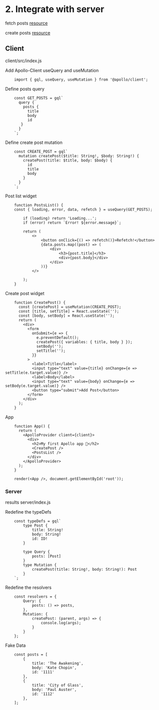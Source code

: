 # 2. Integrate with server
   fetch posts [resource](https://www.apollographql.com/docs/react/data/queries/)

   create posts [resource](https://www.apollographql.com/docs/react/data/mutations/) 

## Client

client/src/index.js

Add Apollo-Client useQuery and useMutation 

        import { gql, useQuery, useMutation } from '@apollo/client';
        
Define posts query

        const GET_POSTS = gql`
          query {
            posts {
              title
              body
              id
           }
          }
        `;

Define create post mutation

        const CREATE_POST = gql`
          mutation createPost($title: String!, $body: String!) {
            createPost(title: $title, body: $body) {
              id
              title
              body
            }
          }
        `;


Post list widget

        function PostsList() {
        const { loading, error, data, refetch } = useQuery(GET_POSTS);
        
            if (loading) return 'Loading...';
            if (error) return `Error! ${error.message}`;
        
            return (
                <>
                    <button onClick={() => refetch()}>Refetch!</button>
                    {data.posts.map((post) => (
                        <div>
                            <h3>{post.title}</h3>
                            <div>{post.body}</div>
                        </div>
                    ))}
                </>
        
            );
        }

Create post widget

        function CreatePost() {
          const [createPost] = useMutation(CREATE_POST);
          const [title, setTitle] = React.useState('');
          const [body, setBody] = React.useState('');
          return (
            <div>
              <form
                onSubmit={e => {
                  e.preventDefault();
                  createPost({ variables: { title, body } });
                  setBody('');
                  setTitle('');
                }}
              >
                <label>Title</label>
                <input type="text" value={title} onChange={e => setTitle(e.target.value)} />
                <label>Body</label>
                <input type="text" value={body} onChange={e => setBody(e.target.value)} />
                <button type="submit">Add Post</button>
              </form>
            </div>
          );
        }

App

        function App() {
          return (
            <ApolloProvider client={client}>
              <div>
                <h2>My first Apollo app 🚀</h2>
                <CreatePost />
                <PostsList />
              </div>
            </ApolloProvider>
          );
        }

        render(<App />, document.getElementById('root'));


### Server

results server/index.js

Redefine the typeDefs

        const typeDefs = gql`
            type Post {
                title: String!
                body: String!
                id: ID!
            }

            type Query {
                posts: [Post]
            }
            type Mutation {
                createPost(title: String!, body: String!): Post
            }
        `;

Redefine the resolvers

        const resolvers = {
            Query: {
                posts: () => posts,
            },
            Mutation: {
                createPost: (parent, args) => {
                    console.log(args);
                }
            }
        };

Fake Data

        const posts = [
            {
                title: 'The Awakening',
                body: 'Kate Chopin',
                id: '1111'
            },
            {
                title: 'City of Glass',
                body: 'Paul Auster',
                id: '1112'
            },
        ];



